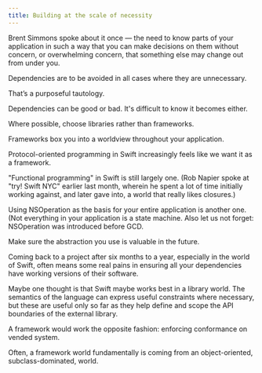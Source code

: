 ```yaml
---
title: Building at the scale of necessity
---
```


Brent Simmons spoke about it once — the need to know parts of your application in such a way that you can make decisions on them without concern, or overwhelming concern, that something else may change out from under you.

Dependencies are to be avoided in all cases where they are unnecessary.

That’s a purposeful tautology.

Dependencies can be good or bad. It's difficult to know it becomes either.

Where possible, choose libraries rather than frameworks.

Frameworks box you into a worldview throughout your application. 

Protocol-oriented programming in Swift increasingly feels like we want it as a framework.

"Functional programming" in Swift is still largely one. (Rob Napier spoke at "try! Swift NYC" earlier last month, wherein he spent a lot of time initially working against, and later gave into, a world that really likes closures.)

Using NSOperation as the basis for your entire application is another one. (Not everything in your application is a state machine. Also let us not forget: NSOperation was introduced before GCD.

Make sure the abstraction you use is valuable in the future.

Coming back to a project after six months to a year, especially in the world of Swift, often means some real pains in ensuring all your dependencies have working versions of their software.

Maybe one thought is that Swift maybe works best in a library world. The semantics of the language can express useful constraints where necessary, but these are useful only so far as they help define and scope the API boundaries of the external library.

A framework would work the opposite fashion: enforcing conformance on vended system.

Often, a framework world fundamentally is coming from an object-oriented, subclass-dominated, world. 

